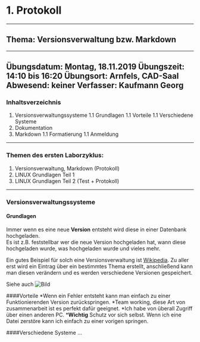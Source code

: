 # 1. Protokoll
-------------------------------------------------
## Thema: Versionsverwaltung bzw. Markdown
-------------------------------------------------
Übungsdatum:  Montag, 18.11.2019
Übungszeit:   14:10 bis 16:20
Übungsort:    Arnfels, CAD-Saal
Abwesend:     keiner
Verfasser:    Kaufmann Georg
-------------------------------------------------
### Inhaltsverzeichnis
1. Versionsverwaltungssysteme
  1.1 Grundlagen
  1.1 Vorteile
  1.1 Verschiedene Systeme
1. Dokumentation
1. Markdown
  1.1 Formatierung
  1.1 Anmeldung
-------------------------------------------------
### Themen des ersten Laborzyklus:
1. Versionsverwaltung, Markdown (Protokoll)
1. LINUX Grundlagen Teil 1
1. LINUX Grundlagen Teil 2 (Test + Protokoll)
-------------------------------------------------
### Versionsverwaltungssysteme
#### Grundlagen
Immer wenn es eine neue **Version** entsteht wird diese in einer Datenbank hochgeladen.   
Es ist z.B. feststellbar wer die neue Version hochgeladen hat, wann diese hochgeladen wurde, was hochgeladen wurde und vieles mehr. 

Ein gutes Beispiel für solch eine Versionsverwaltung ist [Wikipedia](https://www.wikipedia.org/). 
Zu aller erst wird ein Eintrag über ein bestimmtes Thema erstellt, anschließend kann man diesen verändern und es werden verschiedene Versionen gespeichert.

Siehe auch ![Bild](https://www.computer-automation.de/steuerungsebene/steuern-regeln/artikel/79313/1/)

####Vorteile
*Wenn ein Fehler entsteht kann man einfach zu einer Funktionierenden Version zurückspringen.
*Team working, diese Art von zusammenarbeit ist es perfekt dafür geeignet. 
*Ich habe von überall Zugriff über einen anderen PC.
***Wichtig** Schutz vor sich selbst. Wenn ich eine Datei zerstöre kann ich einfach zu einer vorigen springen.

####Verschiedene Systeme
...
